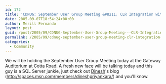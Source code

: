 ```yaml
---
id: 172
title: 'CDNUG: September User Group Meeting &#8211; CLR Integration with SQL Server 2005'
date: 2005-09-07T18:54:24+00:00
author: Merill Fernando
layout: post
guid: /post/2005/09/CDNUG-September-User-Group-Meeting---CLR-Integration-with-SQL-Server-2005.aspx
permalink: /2005/09/cdnug-september-user-group-meeting-clr-integration-with-sql-server-2005/
categories:
  - Community
---
```


<p>We will be holding the September User Group Meeting today at the Gateway 
Auditorium at Cotta Road. A fresh new face will be talking today and this guy is 
a SQL Server junkie, just check out&nbsp;<a href="http://spaces.msn.com/members/dineshpriyankara/">Dinesh</a>'s blog (<a href="http://spaces.msn.com/members/dineshpriyankara/">http://spaces.msn.com/members/dineshpriyankara/</a>) 
and you'll know.</p>